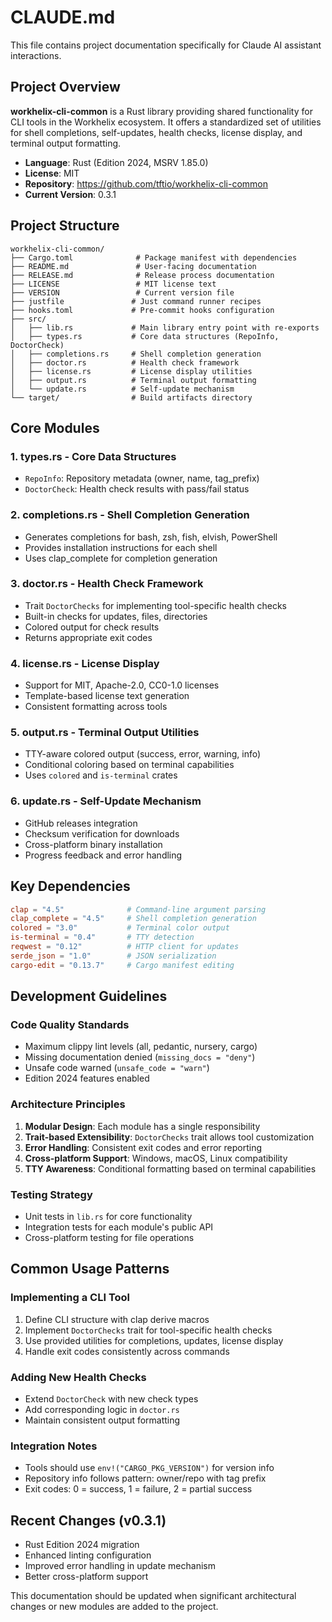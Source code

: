 # CLAUDE.md

This file contains project documentation specifically for Claude AI assistant interactions.

## Project Overview

**workhelix-cli-common** is a Rust library providing shared functionality for CLI tools in the Workhelix ecosystem. It offers a standardized set of utilities for shell completions, self-updates, health checks, license display, and terminal output formatting.

- **Language**: Rust (Edition 2024, MSRV 1.85.0)
- **License**: MIT
- **Repository**: https://github.com/tftio/workhelix-cli-common
- **Current Version**: 0.3.1

## Project Structure

```
workhelix-cli-common/
├── Cargo.toml              # Package manifest with dependencies
├── README.md               # User-facing documentation
├── RELEASE.md              # Release process documentation
├── LICENSE                 # MIT license text
├── VERSION                 # Current version file
├── justfile               # Just command runner recipes
├── hooks.toml             # Pre-commit hooks configuration
├── src/
│   ├── lib.rs             # Main library entry point with re-exports
│   ├── types.rs           # Core data structures (RepoInfo, DoctorCheck)
│   ├── completions.rs     # Shell completion generation
│   ├── doctor.rs          # Health check framework
│   ├── license.rs         # License display utilities
│   ├── output.rs          # Terminal output formatting
│   └── update.rs          # Self-update mechanism
└── target/                # Build artifacts directory
```

## Core Modules

### 1. **types.rs** - Core Data Structures
- `RepoInfo`: Repository metadata (owner, name, tag_prefix)
- `DoctorCheck`: Health check results with pass/fail status

### 2. **completions.rs** - Shell Completion Generation
- Generates completions for bash, zsh, fish, elvish, PowerShell
- Provides installation instructions for each shell
- Uses clap_complete for completion generation

### 3. **doctor.rs** - Health Check Framework
- Trait `DoctorChecks` for implementing tool-specific health checks
- Built-in checks for updates, files, directories
- Colored output for check results
- Returns appropriate exit codes

### 4. **license.rs** - License Display
- Support for MIT, Apache-2.0, CC0-1.0 licenses
- Template-based license text generation
- Consistent formatting across tools

### 5. **output.rs** - Terminal Output Utilities
- TTY-aware colored output (success, error, warning, info)
- Conditional coloring based on terminal capabilities
- Uses `colored` and `is-terminal` crates

### 6. **update.rs** - Self-Update Mechanism
- GitHub releases integration
- Checksum verification for downloads
- Cross-platform binary installation
- Progress feedback and error handling

## Key Dependencies

```toml
clap = "4.5"              # Command-line argument parsing
clap_complete = "4.5"     # Shell completion generation
colored = "3.0"           # Terminal color output
is-terminal = "0.4"       # TTY detection
reqwest = "0.12"          # HTTP client for updates
serde_json = "1.0"        # JSON serialization
cargo-edit = "0.13.7"     # Cargo manifest editing
```

## Development Guidelines

### Code Quality Standards
- Maximum clippy lint levels (all, pedantic, nursery, cargo)
- Missing documentation denied (`missing_docs = "deny"`)
- Unsafe code warned (`unsafe_code = "warn"`)
- Edition 2024 features enabled

### Architecture Principles
1. **Modular Design**: Each module has a single responsibility
2. **Trait-based Extensibility**: `DoctorChecks` trait allows tool customization
3. **Error Handling**: Consistent exit codes and error reporting
4. **Cross-platform Support**: Windows, macOS, Linux compatibility
5. **TTY Awareness**: Conditional formatting based on terminal capabilities

### Testing Strategy
- Unit tests in `lib.rs` for core functionality
- Integration tests for each module's public API
- Cross-platform testing for file operations

## Common Usage Patterns

### Implementing a CLI Tool
1. Define CLI structure with clap derive macros
2. Implement `DoctorChecks` trait for tool-specific health checks
3. Use provided utilities for completions, updates, license display
4. Handle exit codes consistently across commands

### Adding New Health Checks
- Extend `DoctorCheck` with new check types
- Add corresponding logic in `doctor.rs`
- Maintain consistent output formatting

### Integration Notes
- Tools should use `env!("CARGO_PKG_VERSION")` for version info
- Repository info follows pattern: owner/repo with tag prefix
- Exit codes: 0 = success, 1 = failure, 2 = partial success

## Recent Changes (v0.3.1)
- Rust Edition 2024 migration
- Enhanced linting configuration
- Improved error handling in update mechanism
- Better cross-platform support

This documentation should be updated when significant architectural changes or new modules are added to the project.